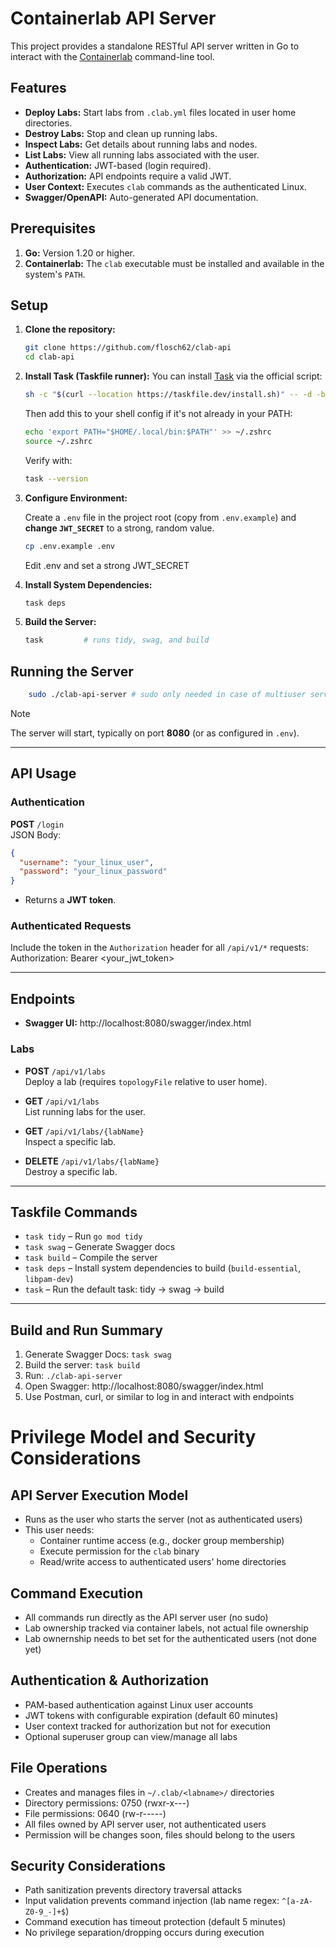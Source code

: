# Containerlab API Server

This project provides a standalone RESTful API server written in Go to interact with the [Containerlab](https://containerlab.dev/) command-line tool.


## Features

*   **Deploy Labs:** Start labs from `.clab.yml` files located in user home directories.
*   **Destroy Labs:** Stop and clean up running labs.
*   **Inspect Labs:** Get details about running labs and nodes.
*   **List Labs:** View all running labs associated with the user.
*   **Authentication:** JWT-based (login required).
*   **Authorization:** API endpoints require a valid JWT.
*   **User Context:** Executes `clab` commands as the authenticated Linux.
*   **Swagger/OpenAPI:** Auto-generated API documentation.

## Prerequisites

1.  **Go:** Version 1.20 or higher.
2.  **Containerlab:** The `clab` executable must be installed and available in the system's `PATH`.


## Setup

1.  **Clone the repository:**
    ```bash
    git clone https://github.com/flosch62/clab-api
    cd clab-api
    ```

2.  **Install Task (Taskfile runner):**
    You can install [Task](https://taskfile.dev) via the official script:
    
    ```bash
    sh -c "$(curl --location https://taskfile.dev/install.sh)" -- -d -b ~/.local/bin
    ```
    Then add this to your shell config if it's not already in your PATH:

    ```bash
    echo 'export PATH="$HOME/.local/bin:$PATH"' >> ~/.zshrc
    source ~/.zshrc
    ```
    Verify with:
    ```bash
    task --version
    ```

3.  **Configure Environment:**

    Create a `.env` file in the project root (copy from `.env.example`) and **change `JWT_SECRET`** to a strong, random value.
    ```bash
    cp .env.example .env
    ```
    
    Edit .env and set a strong JWT_SECRET

4.  **Install System Dependencies:**

    ```bash
    task deps
    ```

5.  **Build the Server:**
    ```bash
    task         # runs tidy, swag, and build
    ```

## Running the Server

```bash
    sudo ./clab-api-server # sudo only needed in case of multiuser server
```

> [!NOTE]
> The server will start, typically on port **8080** (or as configured in `.env`).

---

## API Usage

### Authentication

**POST** `/login`  
JSON Body:
```json
{
  "username": "your_linux_user",
  "password": "your_linux_password"
}
```
- Returns a **JWT token**.  


### Authenticated Requests

Include the token in the `Authorization` header for all `/api/v1/*` requests:
Authorization: Bearer <your_jwt_token>

---

## Endpoints

- **Swagger UI:** http://localhost:8080/swagger/index.html

### Labs
- **POST** `/api/v1/labs`  
  Deploy a lab (requires `topologyFile` relative to user home).

- **GET** `/api/v1/labs`  
  List running labs for the user.

- **GET** `/api/v1/labs/{labName}`  
  Inspect a specific lab.

- **DELETE** `/api/v1/labs/{labName}`  
  Destroy a specific lab.


---

## Taskfile Commands

- `task tidy` – Run `go mod tidy`
- `task swag` – Generate Swagger docs
- `task build` – Compile the server
- `task deps` – Install system dependencies to build (`build-essential`, `libpam-dev`)
- `task` – Run the default task: tidy → swag → build

---

## Build and Run Summary

1. Generate Swagger Docs: `task swag`
2. Build the server: `task build`
3. Run: `./clab-api-server`
4. Open Swagger: http://localhost:8080/swagger/index.html
5. Use Postman, curl, or similar to log in and interact with endpoints


# Privilege Model and Security Considerations

## API Server Execution Model

- Runs as the user who starts the server (not as authenticated users)
- This user needs:
  - Container runtime access (e.g., docker group membership)
  - Execute permission for the `clab` binary
  - Read/write access to authenticated users' home directories

## Command Execution

- All commands run directly as the API server user (no sudo)
- Lab ownership tracked via container labels, not actual file ownership
- Lab ownernship needs to bet set for the authenticated users (not done yet)

## Authentication & Authorization

- PAM-based authentication against Linux user accounts
- JWT tokens with configurable expiration (default 60 minutes)
- User context tracked for authorization but not for execution
- Optional superuser group can view/manage all labs

## File Operations

- Creates and manages files in `~/.clab/<labname>/` directories
- Directory permissions: 0750 (rwxr-x---)
- File permissions: 0640 (rw-r-----)
- All files owned by API server user, not authenticated users 
- Permission will be changes soon, files should belong to the users

## Security Considerations

- Path sanitization prevents directory traversal attacks
- Input validation prevents command injection (lab name regex: `^[a-zA-Z0-9_-]+$`)
- Command execution has timeout protection (default 5 minutes)
- No privilege separation/dropping occurs during execution